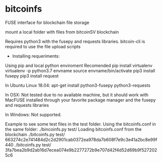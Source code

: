 # bitcoinfs
FUSE interface for blockchain file storage

mount a local folder with files from bitcoinSV blockchain 



Requires python3 with the fusepy and requests libraries.
bitcoin-cli is required to use the file upload scripts

* Installing requeriments:

Using pip and local python enviroment Recomended
pip install virtualenv
virtualenv -p python3.7 envname
source envname/bin/activate
pip3 install fusepy
pip3 install request

In Ubuntu Linux 18.04:
apt-get install python3-fusepy python3-requests

In OSX:
Not tested due to no available machine, but it should work with MacFUSE installed through your favorite package manager and the fusepy and requests libraries

In Windows:
Not supported.

Example to see some test files in the test folder.
Using the bitcoinfs.conf in the same folder:
./bincoinfs.py test/
Loading bitcoinfs.conf from the blockchain
./bitcoinfs.py test/ 663274c2e741484d2c2d2901cab0372ea978da7b608f7e9c3e41a2bc8e99f440
./bitcoinfs.py test/ 3fa7bea2b9d2ab16d7ecea074e9b2277272b9e707d42f4d52d69b9f5272025c6
